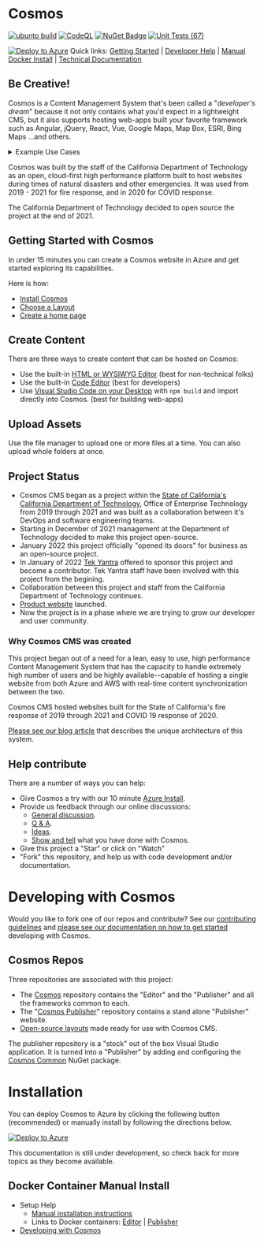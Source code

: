 # Cosmos

[![ubunto build](https://github.com/CosmosSoftware/Cosmos.Cms/actions/workflows/dotnet.yml/badge.svg)](https://github.com/CosmosSoftware/Cosmos.Cms/actions/workflows/dotnet.yml) [![CodeQL](https://github.com/CosmosSoftware/Cosmos.Cms/actions/workflows/codeql-analysis.yml/badge.svg)](https://github.com/CosmosSoftware/Cosmos.Cms/actions/workflows/codeql-analysis.yml) 
[![NuGet Badge](https://buildstats.info/nuget/CDT.Cosmos.Cms.Common)](https://www.nuget.org/packages/CDT.Cosmos.Cms.Common/)
[![Unit Tests (67)](https://github.com/CosmosSoftware/Cosmos.Cms/actions/workflows/unittests.yml/badge.svg)](https://github.com/CosmosSoftware/Cosmos.Cms/actions/workflows/unittests.yml)

[![Deploy to Azure](https://aka.ms/deploytoazurebutton)](https://portal.azure.com/#create/Microsoft.Template/uri/https%3A%2F%2Fraw.githubusercontent.com%2FCosmosSoftware%2FCosmos.Cms%2Fmain%2FAutomation%2FAzure%2Fazuredeploy.json)
Quick links: [Getting Started](#getting-started-with-cosmos) | [Developer Help](https://github.com/CosmosSoftware/Cosmos.Cms/blob/main/Documentation/DevelopingWithCosmos.md) | [Manual Docker Install](https://github.com/CosmosSoftware/Cosmos.Cms/blob/main/README.md#docker-container-manual-install) | [Technical Documentation](https://cosmos.moonrise.net/documentation)

## Be Creative!

Cosmos is a Content Management System that's been called a "*developer's dream*" because it not only contains what you'd expect in a lightweight CMS, but it also supports hosting web-apps built your favorite framework such as Angular, jQuery, React, Vue, Google Maps, Map Box, ESRI, Bing Maps ...and others.

<details><summary>Example Use Cases</summary>
 <ul>
  <li>Originally designed to host web content for emergencies for the State of California.</li>
  <li>Host an Angular, jQuery, React or Vue web-app as a "home page" along with other pages with documentation.</li>
  <li>Website hosts multiple web-apps each built with different framework.</li>
  <li>A dashboard website with graphs, charts, maps along with report pages and documentation.</li>
  <li>A CMS with an extremely easy HTML editing interface for non-technical users needing to make quick edits.</li>
 </ul>
 </details>

Cosmos was built by the staff of the California Department of Technology as an open, cloud-first high performance platform built to host websites during times of natural disasters and other emergencies. It was used from 2019 - 2021 for fire response, and in 2020 for COVID response.

The California Department of Technology decided to open source the project at the end of 2021.

## Getting Started with Cosmos

In under 15 minutes you can create a Cosmos website in Azure and get started exploring its capabilities.

Here is how:

* [Install Cosmos](https://github.com/CosmosSoftware/Cosmos.Cms/blob/main/Documentation/Installation/AzureClickInstall.md)
* [Choose a Layout](https://github.com/CosmosSoftware/Cosmos.Cms/blob/main/Documentation/Layouts/Import.md)
* [Create a home page](https://github.com/CosmosSoftware/Cosmos.Cms/blob/main/Documentation/Content/CreateHomePage.md)

## Create Content

There are three ways to create content that can be hosted on Cosmos:

* Use the built-in [HTML or WYSIWYG Editor](https://github.com/CosmosSoftware/Cosmos.Cms/blob/main/Documentation/Content/Editors/WYSIWYG(HTMLEditor).md) (best for non-technical folks)
* Use the built-in [Code Editor](https://github.com/CosmosSoftware/Cosmos.Cms/blob/main/Documentation/Content/Editors/CodeEditor.md) (best for developers)
* Use [Visual Studio Code on your Desktop](https://github.com/CosmosSoftware/Cosmos.Cms/blob/main/Documentation/Content/Editors/Creating-with-VS-Code.md) with `npm build` and import directly into Cosmos. (best for building web-apps)

## Upload Assets

Use the file manager to upload one or more files at a time. You can also upload whole folders at once.

## Project Status

* Cosmos CMS began as a project within the [State of California's](https://www.ca.gov/) [California Department of Technology](https://cdt.ca.gov/), Office of Enterprise Technology from 2019 through 2021 and was built as a collaboration between it's DevOps and software engineering teams.
* Starting in December of 2021 management at the Department of Technology decided to make this project open-source.
* January 2022 this project officially "opened its doors" for business as an open-source project.
* In January of 2022 [Tek Yantra](https://tekyantra.com/) offered to sponsor this project and become a contributor.  Tek Yantra staff have been involved with this project from the begining.
* Collaboration between this project and staff from the California Department of Technology continues.
* [Product website](https://cosmos.moonrise.net/) launched.
* Now the project is in a phase where we are trying to grow our developer and user community.

### Why Cosmos CMS was created

This project began out of a need for a lean, easy to use, high performance Content Management System that has the capacity to handle extremely high number of users and be highly available--capable of hosting a single website from both Azure and AWS with real-time content synchronization between the two.

Cosmos CMS hosted websites built for the State of California's fire response of 2019 through 2021 and COVID 19 response of 2020.

[Please see our blog article](https://cosmos.moonrise.net/blog) that describes the unique architecture of this system.

## Help contribute

There are a number of ways you can help:

* Give Cosmos a try with our 10 minute [Azure Install](https://cosmos.moonrise.net/get_started/install).
* Provide us feedback through our online discussions:
  * [General discussion](https://github.com/CosmosSoftware/Cosmos.Cms/discussions/categories/general).
  * [Q & A](https://github.com/CosmosSoftware/Cosmos.Cms/discussions/categories/q-a).
  * [Ideas](https://github.com/CosmosSoftware/Cosmos.Cms/discussions/categories/ideas).
  * [Show and tell](https://github.com/CosmosSoftware/Cosmos.Cms/discussions/categories/show-and-tell) what you have done with Cosmos.
* Give this project a "Star" or click on "Watch"
* "Fork" this repository, and help us with code development and/or documentation.

# Developing with Cosmos

Would you like to fork one of our repos and contribute? See our [contributing guidelines](https://github.com/CosmosSoftware/Cosmos.Cms/blob/main/CONTRIBUTING.md) and [please see our documentation on how to get started](https://github.com/CosmosSoftware/Cosmos.Cms/blob/main/Documentation/DevelopingWithCosmos.md) developing with Cosmos.

## Cosmos Repos

Three repositories are associated with this project:

* The [Cosmos](https://github.com/CosmosSoftware/Cosmos.Cms) repository contains the "Editor" and the "Publisher" and all the frameworks common to each.
* The "[Cosmos Publisher](https://github.com/CosmosSoftware/Cosmos.Cms.Publisher)" repository contains a stand alone "Publisher" website.
* [Open-source layouts](https://github.com/CosmosSoftware/Cosmos.Starter.Layouts) made ready for use with Cosmos CMS.

The publisher repository is a "stock" out of the box Visual Studio application. It is turned into a "Publisher" by adding and configuring the [Cosmos Common](https://www.nuget.org/packages/CDT.Cosmos.Cms.Common/) NuGet package.

# Installation

You can deploy Cosmos to Azure by clicking the following button (recommended) or manually install by following the directions below.

[![Deploy to Azure](https://aka.ms/deploytoazurebutton)](https://github.com/CosmosSoftware/Cosmos.Cms/blob/main/Documentation/Installation/AzureClickInstall.md)

This documentation is still under development, so check back for more topics as they become available.

## Docker Container Manual Install

* Setup Help
  * [Manual installation instructions](https://github.com/CosmosSoftware/Cosmos.Cms/blob/main/Documentation/Installation/Index.md)
  * Links to Docker containers: [Editor](https://hub.docker.com/repository/docker/toiyabe/cosmoseditor) | [Publisher](https://hub.docker.com/repository/docker/toiyabe/cosmospublisher)
* [Developing with Cosmos](/Documentation/DevelopingWithCosmos.md)

